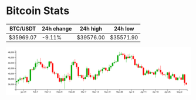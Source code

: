 # Bitcoin Stats

BTC/USDT|24h change|24h high|24h low|
|---|---|---|---|
|$35969.07|-9.11%|$39576.00|$35571.90|

<img src="./chart.svg">

